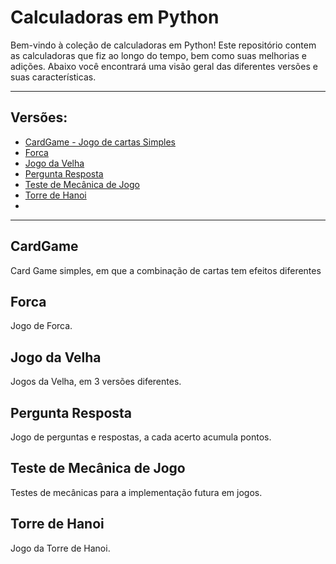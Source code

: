 # Calculadoras em Python

Bem-vindo à coleção de calculadoras em Python! Este repositório contem as calculadoras que fiz ao longo do tempo, bem como suas melhorias e adições. Abaixo você encontrará uma visão geral das diferentes versões e suas características.

---

## Versões:

- [CardGame - Jogo de cartas Simples](CardGame)
- [Forca](Forca)
- [Jogo da Velha](JogoVelha)
- [Pergunta Resposta](PerguntaResposta)
- [Teste de Mecânica de Jogo](TesteJogo)
- [Torre de Hanoi](TorreHanoi)
- 
---

## CardGame<a name="CardGame"></a>

Card Game simples, em que a combinação de cartas tem efeitos diferentes

## Forca <a name="Forca"></a>

Jogo de Forca.

## Jogo da Velha<a name="JogoVelha"></a>

Jogos da Velha, em 3 versões diferentes.

## Pergunta Resposta <a name="PerguntaResposta"></a>

Jogo de perguntas e respostas, a cada acerto acumula pontos.

## Teste de Mecânica de Jogo<a name="TesteJogo"></a>

Testes de mecânicas para a implementação futura em jogos.

## Torre de Hanoi<a name="TorreHanoi"></a>

Jogo da Torre de Hanoi.

